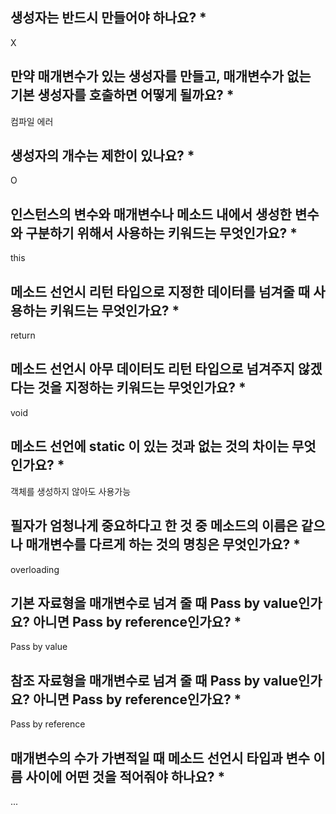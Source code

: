 ## 생성자는 반드시 만들어야 하나요? *
X
## 만약 매개변수가 있는 생성자를 만들고, 매개변수가 없는 기본 생성자를 호출하면 어떻게 될까요? *
컴파일 에러
## 생성자의 개수는 제한이 있나요? *
O
## 인스턴스의 변수와 매개변수나 메소드 내에서 생성한 변수와 구분하기 위해서 사용하는 키워드는 무엇인가요? *
this
## 메소드 선언시 리턴 타입으로 지정한 데이터를 넘겨줄 때 사용하는 키워드는 무엇인가요? *
return 
## 메소드 선언시 아무 데이터도 리턴 타입으로 넘겨주지 않겠다는 것을 지정하는 키워드는 무엇인가요? *
void
## 메소드 선언에 static 이 있는 것과 없는 것의 차이는 무엇인가요? *
객체를 생성하지 않아도 사용가능
## 필자가 엄청나게 중요하다고 한 것 중 메소드의 이름은 같으나 매개변수를 다르게 하는 것의 명칭은 무엇인가요? *
overloading
## 기본 자료형을 매개변수로 넘겨 줄 때 Pass by value인가요? 아니면 Pass by reference인가요? *
Pass by value
## 참조 자료형을 매개변수로 넘겨 줄 때 Pass by value인가요? 아니면 Pass by reference인가요? *
Pass by reference
## 매개변수의 수가 가변적일 때 메소드 선언시 타입과 변수 이름 사이에 어떤 것을 적어줘야 하나요? *
...
